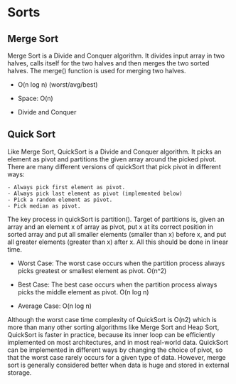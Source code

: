 # Sorts

## Merge Sort

Merge Sort is a Divide and Conquer algorithm. It divides input array in two halves, calls itself for the two halves and then merges the two sorted halves. The merge() function is used for merging two halves.

- O(n log n) (worst/avg/best)

- Space: O(n)

- Divide and Conquer

## Quick Sort

Like Merge Sort, QuickSort is a Divide and Conquer algorithm. It picks an element as pivot and partitions the given array around the picked pivot. There are many different versions of quickSort that pick pivot in different ways:

    - Always pick first element as pivot.
    - Always pick last element as pivot (implemented below)
    - Pick a random element as pivot.
    - Pick median as pivot.

The key process in quickSort is partition(). Target of partitions is, given an array and an element x of array as pivot, put x at its correct position in sorted array and put all smaller elements (smaller than x) before x, and put all greater elements (greater than x) after x. All this should be done in linear time.

- Worst Case: The worst case occurs when the partition process always picks greatest or smallest element as pivot. O(n^2)

- Best Case: The best case occurs when the partition process always picks the middle element as pivot. O(n log n)

- Average Case: O(n log n)

Although the worst case time complexity of QuickSort is O(n2) which is more than many other sorting algorithms like Merge Sort and Heap Sort, QuickSort is faster in practice, because its inner loop can be efficiently implemented on most architectures, and in most real-world data. QuickSort can be implemented in different ways by changing the choice of pivot, so that the worst case rarely occurs for a given type of data. However, merge sort is generally considered better when data is huge and stored in external storage.
